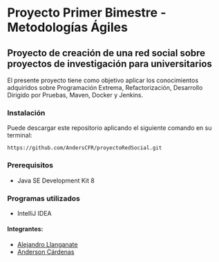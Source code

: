 # Proyecto Primer Bimestre - Metodologías Ágiles
## Proyecto de creación de una red social sobre proyectos de investigación para universitarios

El presente proyecto tiene como objetivo aplicar los conocimientos adquiridos sobre Programación Extrema, Refactorización, Desarrollo Dirigido por Pruebas, Maven, Docker y Jenkins.
### Instalación
Puede descargar este repositorio aplicando el siguiente comando en su terminal:
```
https://github.com/AndersCFR/proyectoRedSocial.git
```
### Prerequisitos
- Java SE Development Kit 8 
### Programas utilizados
- IntelliJ IDEA
#### Integrantes:
* [Alejandro Llanganate](https://github.com/alejandrollanganate)
* [Anderson Cárdenas](https://github.com/AndersCFR)
